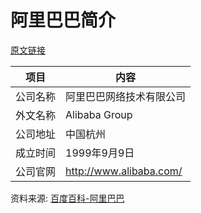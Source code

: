 # 阿里巴巴简介

[原文链接](https://www.it-this-year.com/2020/04/23/177)

|项目|内容|
|-----|-----|
|公司名称|阿里巴巴网络技术有限公司|
|外文名称|Alibaba Group|
|公司地址|中国杭州|
|成立时间|1999年9月9日|
|公司官网|http://www.alibaba.com/|

资料来源: 
[百度百科-阿里巴巴](https://baike.baidu.com/item/%E9%98%BF%E9%87%8C%E5%B7%B4%E5%B7%B4%E9%9B%86%E5%9B%A2/9087864?fromtitle=%E9%98%BF%E9%87%8C%E5%B7%B4%E5%B7%B4&fromid=33)